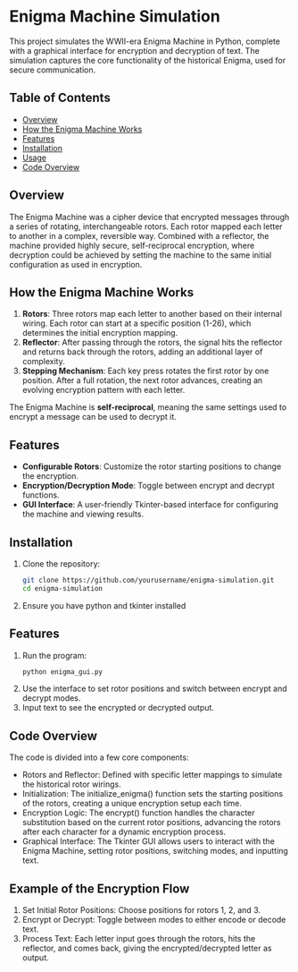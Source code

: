 # Enigma Machine Simulation

This project simulates the WWII-era Enigma Machine in Python, complete with a graphical interface for encryption and decryption of text. The simulation captures the core functionality of the historical Enigma, used for secure communication.

## Table of Contents
- [Overview](#overview)
- [How the Enigma Machine Works](#how-the-enigma-machine-works)
- [Features](#features)
- [Installation](#installation)
- [Usage](#usage)
- [Code Overview](#code-overview)

## Overview

The Enigma Machine was a cipher device that encrypted messages through a series of rotating, interchangeable rotors. Each rotor mapped each letter to another in a complex, reversible way. Combined with a reflector, the machine provided highly secure, self-reciprocal encryption, where decryption could be achieved by setting the machine to the same initial configuration as used in encryption.

## How the Enigma Machine Works

1. **Rotors**: Three rotors map each letter to another based on their internal wiring. Each rotor can start at a specific position (1-26), which determines the initial encryption mapping.
2. **Reflector**: After passing through the rotors, the signal hits the reflector and returns back through the rotors, adding an additional layer of complexity.
3. **Stepping Mechanism**: Each key press rotates the first rotor by one position. After a full rotation, the next rotor advances, creating an evolving encryption pattern with each letter.

The Enigma Machine is **self-reciprocal**, meaning the same settings used to encrypt a message can be used to decrypt it.

## Features

- **Configurable Rotors**: Customize the rotor starting positions to change the encryption.
- **Encryption/Decryption Mode**: Toggle between encrypt and decrypt functions.
- **GUI Interface**: A user-friendly Tkinter-based interface for configuring the machine and viewing results.

## Installation

1. Clone the repository:
   ```bash
   git clone https://github.com/yourusername/enigma-simulation.git
   cd enigma-simulation
2. Ensure you have python and tkinter installed

## Features

1. Run the program:
   ```bash
   python enigma_gui.py
2. Use the interface to set rotor positions and switch between encrypt and decrypt modes.
3. Input text to see the encrypted or decrypted output.

## Code Overview
The code is divided into a few core components:

- Rotors and Reflector: Defined with specific letter mappings to simulate the historical rotor wirings.
- Initialization: The initialize_enigma() function sets the starting positions of the rotors, creating a unique encryption setup each time.
- Encryption Logic: The encrypt() function handles the character substitution based on the current rotor positions, advancing the rotors after each character for a dynamic encryption process.
- Graphical Interface: The Tkinter GUI allows users to interact with the Enigma Machine, setting rotor positions, switching modes, and inputting text.

## Example of the Encryption Flow
1. Set Initial Rotor Positions: Choose positions for rotors 1, 2, and 3.
2. Encrypt or Decrypt: Toggle between modes to either encode or decode text.
3. Process Text: Each letter input goes through the rotors, hits the reflector, and comes back, giving the encrypted/decrypted letter as output.



